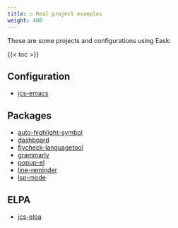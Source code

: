 ```yaml
---
title: ⚖️ Real project examples
weight: 400
---
```


These are some projects and configurations using Eask:

{{< toc >}}

## Configuration

* [jcs-emacs](https://github.com/jcs-emacs/jcs-emacs)

## Packages

* [auto-highlight-symbol](https://github.com/elp-revive/auto-highlight-symbol)
* [dashboard](https://github.com/emacs-dashboard/emacs-dashboard)
* [flycheck-languagetool](https://github.com/emacs-languagetool/flycheck-languagetool)
* [grammarly](https://github.com/emacs-grammarly/grammarly)
* [popup-el](https://github.com/auto-complete/popup-el)
* [line-reminder](https://github.com/emacs-vs/line-reminder)
* [lsp-mode](https://github.com/emacs-lsp/lsp-mode)

## ELPA

* [jcs-elpa](https://github.com/jcs-emacs/jcs-elpa)
